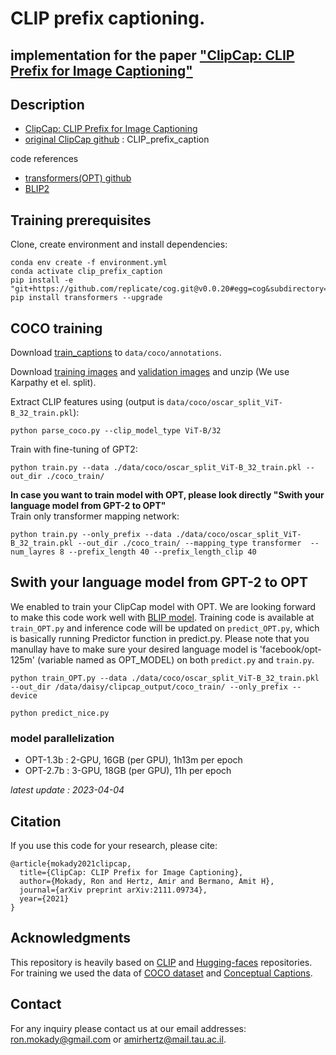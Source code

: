 # CLIP prefix captioning.



## implementation for the paper ["ClipCap: CLIP Prefix for Image Captioning"](https://arxiv.org/abs/2111.09734)




## Description  
- [ClipCap: CLIP Prefix for Image Captioning](https://arxiv.org/abs/2111.09734)
- [original ClipCap github](https://github.com/rmokady/CLIP_prefix_caption.git) : CLIP_prefix_caption

code references
- [transformers(OPT) github](https://github.com/huggingface/transformers/blob/main/src/transformers/models/opt/modeling_opt.py)
- [BLIP2](https://github.com/salesforce/BLIP.git)


## Training prerequisites

[comment]: <> (Dependencies can be found at the [Inference notebook]&#40;https://colab.research.google.com/drive/1tuoAC5F4sC7qid56Z0ap-stR3rwdk0ZV?usp=sharing&#41; )
Clone, create environment and install dependencies:  
```
conda env create -f environment.yml
conda activate clip_prefix_caption
pip install -e "git+https://github.com/replicate/cog.git@v0.0.20#egg=cog&subdirectory=python/"
pip install transformers --upgrade
```

## COCO training

Download [train_captions](https://drive.google.com/file/d/1D3EzUK1d1lNhD2hAvRiKPThidiVbP2K_/view?usp=sharing) to `data/coco/annotations`.

Download [training images](http://images.cocodataset.org/zips/train2014.zip) and [validation images](http://images.cocodataset.org/zips/val2014.zip) and unzip (We use Karpathy et el. split).

Extract CLIP features using (output is `data/coco/oscar_split_ViT-B_32_train.pkl`):
```
python parse_coco.py --clip_model_type ViT-B/32
```
Train with fine-tuning of GPT2:
```
python train.py --data ./data/coco/oscar_split_ViT-B_32_train.pkl --out_dir ./coco_train/
```

__In case you want to train model with OPT, please look directly "Swith your language model from GPT-2 to OPT"__  
Train only transformer mapping network:
```
python train.py --only_prefix --data ./data/coco/oscar_split_ViT-B_32_train.pkl --out_dir ./coco_train/ --mapping_type transformer  --num_layres 8 --prefix_length 40 --prefix_length_clip 40
```


## Swith your language model from GPT-2 to OPT
We enabled to train your ClipCap model with OPT. We are looking forward to make this code work well with [BLIP model](https://github.com/salesforce/BLIP.git). 
Training code is available at `train_OPT.py` and inference code will be updated on `predict_OPT.py`, which is basically running Predictor function in predict.py. 
Please note that you manullay have to make sure your desired language model is 'facebook/opt-125m' (variable named as OPT_MODEL) on both `predict.py` and `train.py`.

```
python train_OPT.py --data ./data/coco/oscar_split_ViT-B_32_train.pkl --out_dir /data/daisy/clipcap_output/coco_train/ --only_prefix --device
```
```
python predict_nice.py
```

### model parallelization
- OPT-1.3b : 2-GPU, 16GB (per GPU), 1h13m per epoch
- OPT-2.7b : 3-GPU, 18GB (per GPU), 11h per epoch




*latest update : 2023-04-04*

## Citation
If you use this code for your research, please cite:
```
@article{mokady2021clipcap,
  title={ClipCap: CLIP Prefix for Image Captioning},
  author={Mokady, Ron and Hertz, Amir and Bermano, Amit H},
  journal={arXiv preprint arXiv:2111.09734},
  year={2021}
}
```




## Acknowledgments
This repository is heavily based on [CLIP](https://github.com/openai/CLIP) and [Hugging-faces](https://github.com/huggingface/transformers) repositories.
For training we used the data of [COCO dataset](https://cocodataset.org/#home) and [Conceptual Captions](https://ai.google.com/research/ConceptualCaptions/).

## Contact
For any inquiry please contact us at our email addresses: ron.mokady@gmail.com or amirhertz@mail.tau.ac.il.


